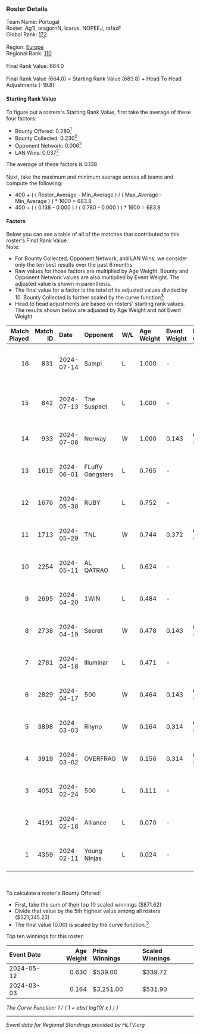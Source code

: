 ### Roster Details<br />
Team Name: Portugal<br />
Roster: Ag1l, aragornN, Icarus, NOPEEJ, rafaxF<br />
Global Rank: [172](../standings_global.md)<br />
<br />
Region: [Europe]( ../standings_europe.md)<br />
Regional Rank: [110]( ../standings_europe.md)<br />
<br />
Final Rank Value:  664.0<br />
<br />
Final Rank Value (664.0) = Starting Rank Value (683.8) + Head To Head Adjustments (-19.8)<br />

#### Starting Rank Value<br />
To figure out a rosters's Starting Rank Value, first take the average of these four factors:<br />
- Bounty Offered: 0.280[<sup>1</sup>](#table2)
- Bounty Collected: 0.230[<sup>2</sup>](#table1)
- Opponent Network: 0.006[<sup>2</sup>](#table1)
- LAN Wins: 0.037[<sup>2</sup>](#table1)

The average of these factors is 0.138<br />
<br />
Next, take the maximum and minimum average across all teams and compute the following:<br />
- 400 + ( ( Roster_Average - Min_Average ) / ( Max_Average - Min_Average ) ) * 1600 = 683.8
- 400 + ( ( 0.138 - 0.000 ) / ( 0.780 - 0.000 ) ) * 1600 = 683.8


#### Factors<br />
Below you can see a table of all of the matches that contributed to this roster's Final Rank Value.<br />
Note:<br />

- For Bounty Collected, Opponent Network, and LAN Wins, we consider only the ten best results over the past 6 months.
- Raw values for those factors are multiplied by Age Weight. Bounty and Opponent Network values are also multiplied by Event Weight. The adjusted value is shown in parenthesis.
- The final value for a factor is the total of its adjusted values divided by 10. Bounty Collected is further scaled by the curve function[<sup>3</sup>](#curveFunction)
- Head to head adjustments are based on rosters' starting rank values. The results shown below are adjusted by Age Weight and not Event Weight
<span id="table1"></span><br />


| Match Played | Match ID | Date       | Opponent         | W/L | Age Weight | Event Weight | Bounty Collected | Opponent Network | LAN Wins  | H2H Adj. | Roster                                 |
| -: | -: | :- | :- | :- | :- | :- | :- | :- | :- | -: | :- |
|           16 |      831 | 2024-07-14 | Sampi            | L   | 1.000      | -            | -                | -                | -         |    -6.57 | Ag1l, aragornN, Icarus, NOPEEJ, rafaxF |
|           15 |      842 | 2024-07-13 | The Suspect      | L   | 1.000      | -            | -                | -                | -         |    -9.05 | Ag1l, aragornN, Icarus, NOPEEJ, rafaxF |
|           14 |      933 | 2024-07-08 | Norway           | W   | 1.000      | 0.143        | 0.006 (0.001)    | 0.106 (0.015)    | 0 (0.000) |    16.33 | Ag1l, aragornN, NOPEEJ, pr, rafaxF     |
|           13 |     1615 | 2024-06-01 | FLuffy Gangsters | L   | 0.765      | -            | -                | -                | -         |   -15.39 | Ag1l, aragornN, P3R3IIRA, pr, rafaxF   |
|           12 |     1676 | 2024-05-30 | RUBY             | L   | 0.752      | -            | -                | -                | -         |    -4.55 | Ag1l, aragornN, P3R3IIRA, pr, rafaxF   |
|           11 |     1713 | 2024-05-29 | TNL              | W   | 0.744      | 0.372        | 0.000 (0.000)    | 0.039 (0.011)    | 0 (0.000) |     6.33 | Ag1l, aragornN, P3R3IIRA, pr, rafaxF   |
|           10 |     2254 | 2024-05-11 | AL QATRAO        | L   | 0.624      | -            | -                | -                | -         |    -9.76 | Ag1l, aragornN, fox, pr, rafaxF        |
|            9 |     2695 | 2024-04-20 | 1WIN             | L   | 0.484      | -            | -                | -                | -         |    -2.88 | Ag1l, aragornN, P3R3IIRA, pr, rafaxF   |
|            8 |     2738 | 2024-04-19 | Secret           | W   | 0.478      | 0.143        | 0.000 (0.000)    | 0.056 (0.004)    | 0 (0.000) |     4.83 | Ag1l, aragornN, P3R3IIRA, pr, rafaxF   |
|            7 |     2781 | 2024-04-18 | Illuminar        | L   | 0.471      | -            | -                | -                | -         |   -10.63 | Ag1l, aragornN, P3R3IIRA, pr, rafaxF   |
|            6 |     2829 | 2024-04-17 | 500              | W   | 0.464      | 0.143        | 0.001 (0.000)    | 0.093 (0.006)    | 0 (0.000) |     8.48 | Ag1l, aragornN, P3R3IIRA, pr, rafaxF   |
|            5 |     3898 | 2024-03-03 | Rhyno            | W   | 0.164      | 0.314        | 0.071 (0.004)    | 0.437 (0.022)    | 1 (0.164) |     4.27 | Ag1l, aragornN, NOPEEJ, pr, rafaxF     |
|            4 |     3919 | 2024-03-02 | OVERFRAG         | W   | 0.156      | 0.314        | 0.000 (0.000)    | 0.000 (0.000)    | 1 (0.156) |     1.40 | Ag1l, aragornN, NOPEEJ, pr, rafaxF     |
|            3 |     4051 | 2024-02-24 | 500              | L   | 0.111      | -            | -                | -                | -         |    -1.66 | Ag1l, aragornN, NOPEEJ, pr, rafaxF     |
|            2 |     4191 | 2024-02-18 | Alliance         | L   | 0.070      | -            | -                | -                | -         |    -0.62 | Ag1l, aragornN, NOPEEJ, pr, rafaxF     |
|            1 |     4359 | 2024-02-11 | Young Ninjas     | L   | 0.024      | -            | -                | -                | -         |    -0.30 | Ag1l, aragornN, NOPEEJ, pr, rafaxF     |

<br />
<span id="table2"></span><br />
To calculate a roster's Bounty Offered:<br />

- First, take the sum of their top 10 scaled winnings ($871.62)
- Divide that value by the 5th highest value among all rosters ($321,345.23)
- The final value (0.00) is scaled by the curve function.[<sup>3</sup>](#curveFunction)

Top ten winnings for this roster:<br />

| Event Date | Age Weight | Prize Winnings | Scaled Winnings |
| :- | -: | :- | :- |
| 2024-05-12 |      0.630 | $539.00        | $339.72         |
| 2024-03-03 |      0.164 | $3,251.00      | $531.90         |


<span id="curveFunction"></span>_The Curve Function: 1 / ( 1 + abs( log10( x ) ) )_<br />

---
_Event data for Regional Standings provided by HLTV.org_<br />
